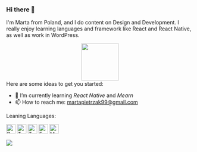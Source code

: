 ### Hi there 👋

I'm Marta from Poland, and I do content on Design and Development. I really enjoy learning languages and framework like React and React Native, as well as work in WordPress.

<div id="header" align="center">
  <img src="https://media.giphy.com/media/M9gbBd9nbDrOTu1Mqx/giphy.gif" width="100"/>
</div>
Here are some ideas to get you started:

- 🌱 I’m currently learning *React Native* and *Mearn*
- 📫 How to reach me: martapietrzak99@gmail.com

Leaning Languages: 

<span><img src="https://img.shields.io/badge/-ReactJs-61DAFB?logo=react&logoColor=react&logoColor=61DAFB" alt="React logo" title="React" height="25" /></span>
<span><img src="https://img.shields.io/badge/-TypeScript-282C34?logo=typescript&logoColor=31786C" alt="TypeScript logo" title="TypeScript" height="25" /></span>
<span><img src="https://img.shields.io/badge/-Node.js-282C34?logo=node.js&logoColor=00F200" alt="TypeScript logo" title="Node.js" height="25" /></span>
<span><img src="https://img.shields.io/badge/Express-282C34?logo=express&logoColor=FFFFFF" alt="Express.js logo" title="Express.js" height="25" /></span>
<span><img src="https://img.shields.io/badge/MongoDB-282C34?logo=mongodb&logoColor=47A248" alt="MongoDB logo" title="MongoDB" height="25" /></span>


<picture>
<source 
  srcset="https://github-readme-stats.vercel.app/api?username=marta-lili&show_icons=true&theme=dark"
  media="(prefers-color-scheme: dark)"
/>
<source
  srcset="https://github-readme-stats.vercel.app/api?username=marta-lili&show_icons=true"
  media="(prefers-color-scheme: light), (prefers-color-scheme: no-preference)"
/>
<img src="https://github-readme-stats.vercel.app/api?username=marta-lili&show_icons=true" />
</picture>
